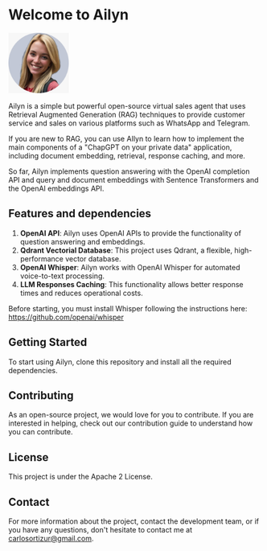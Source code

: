 

# Welcome to Ailyn

<img src="./images/ailyn-pic.png" alt="Ailun" width="120" height="120">

Ailyn is a simple but powerful open-source virtual sales agent that uses Retrieval Augmented Generation (RAG) techniques to provide customer service and sales on various platforms such as WhatsApp and Telegram.

If you are new to RAG, you can use AIlyn to learn how to implement the main components 
of a "ChapGPT on your private data" application, including document embedding, retrieval,
response caching, and more.

So far, Ailyn implements question answering with the OpenAI completion API and query and document embeddings with Sentence Transformers and the OpenAI embeddings API.

## Features and dependencies

1. **OpenAI API**: Ailyn uses OpenAI APIs to provide the functionality of question answering and embeddings.
2. **Qdrant Vectorial Database**: This project uses Qdrant, a flexible, high-performance vector database.
3. **OpenAI Whisper**: Ailyn works with OpenAI Whisper for automated voice-to-text processing.
4. **LLM Responses Caching**: This functionality allows better response times and reduces operational costs.

Before starting, you must install Whisper following the instructions here: https://github.com/openai/whisper
   
## Getting Started

To start using Ailyn, clone this repository and install all the required dependencies.

## Contributing

As an open-source project, we would love for you to contribute. If you are interested in helping, check out our contribution guide to understand how you can contribute.

## License 

This project is under the Apache 2 License.

## Contact

For more information about the project, contact the development team, or if you have any questions, don't hesitate to contact me at carlosortizur@gmail.com.